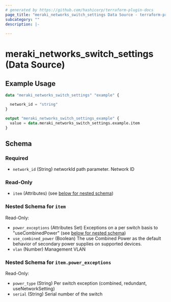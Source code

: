 ```yaml
---
# generated by https://github.com/hashicorp/terraform-plugin-docs
page_title: "meraki_networks_switch_settings Data Source - terraform-provider-meraki"
subcategory: ""
description: |-
  
---
```


# meraki_networks_switch_settings (Data Source)



## Example Usage

```terraform
data "meraki_networks_switch_settings" "example" {

  network_id = "string"
}

output "meraki_networks_switch_settings_example" {
  value = data.meraki_networks_switch_settings.example.item
}
```

<!-- schema generated by tfplugindocs -->
## Schema

### Required

- `network_id` (String) networkId path parameter. Network ID

### Read-Only

- `item` (Attributes) (see [below for nested schema](#nestedatt--item))

<a id="nestedatt--item"></a>
### Nested Schema for `item`

Read-Only:

- `power_exceptions` (Attributes Set) Exceptions on a per switch basis to "useCombinedPower" (see [below for nested schema](#nestedatt--item--power_exceptions))
- `use_combined_power` (Boolean) The use Combined Power as the default behavior of secondary power supplies on supported devices.
- `vlan` (Number) Management VLAN

<a id="nestedatt--item--power_exceptions"></a>
### Nested Schema for `item.power_exceptions`

Read-Only:

- `power_type` (String) Per switch exception (combined, redundant, useNetworkSetting)
- `serial` (String) Serial number of the switch
